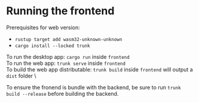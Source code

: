 

# Running the frontend

Prerequisites for web version:
- `rustup target add wasm32-unknown-unknown`
- `cargo install --locked trunk`

To run the desktop app: `cargo run` inside `frontend` \
To run the web app: `trunk serve` inside `frontend` \
To build the web app distributable: `trunk build` inside `frontend` will output a `dist` folder \

To ensure the fronend is bundle with the backend, be sure to run `trunk build --release` before building the backend.
